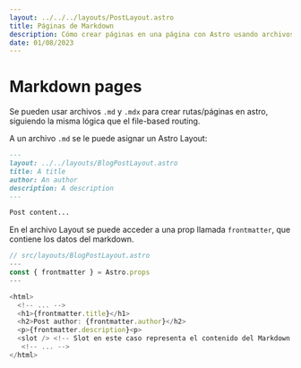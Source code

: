 ```yaml
---
layout: ../../../layouts/PostLayout.astro
title: Páginas de Markdown
description: Cómo crear páginas en una página con Astro usando archivos Markdown.
date: 01/08/2023
---
```


# Markdown pages

Se pueden usar archivos `.md` y `.mdx` para crear rutas/páginas en astro, siguiendo la misma lógica
que el file-based routing.

A un archivo `.md` se le puede asignar un Astro Layout:

```markdown
---
layout: ../../layouts/BlogPostLayout.astro
title: A title
author: An author
description: A description
---

Post content...
```

En el archivo Layout se puede acceder a una prop llamada `frontmatter`, que contiene
los datos del markdown.

```typescript
// src/layouts/BlogPostLayout.astro
---
const { frontmatter } = Astro.props
---

<html>
  <!-- ... -->
  <h1>{frontmatter.title}</h1>
  <h2>Post author: {frontmatter.author}</h2>
  <p>{frontmatter.description}<p>
  <slot /> <!-- Slot en este caso representa el contenido del Markdown. -->
   <!-- ... -->
</html>
```
